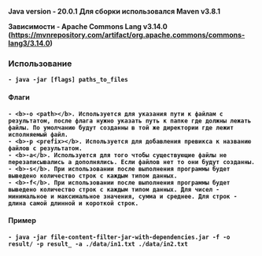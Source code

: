<b>Java version - 20.0.1</b>
<b>Для сборки использовался Maven v3.8.1</b>

<b>Зависимости
    - Apache Commons Lang v3.14.0 (https://mvnrepository.com/artifact/org.apache.commons/commons-lang3/3.14.0)

### Использование
    - java -jar [flags] paths_to_files
#### Флаги
    - <b>-o <path></b>. Используется для указания пути к файлам с результатом, после флага нужно указать путь к папке где должны лежать файлы. По умолчанию будут созданны в той же директории где лежит исполняемый файл. 
    - <b>-p <prefix></b>. Используется для добавления превикса к названию файлов с результатом.
    - <b>-a</b>. Используется для того чтобы существующие файлы не перезаписывались а дополнялись. Если файлов нет то они будут созданны.
    - <b>-s</b>. При использовании после выполнения программы будет выведено количество строк с каждым типом данных.
    - <b>-f</b>. При использовании после выполнения программы будет выведено количество строк с каждым типом данных. Для чисел - минимальное и максимальное значения, сумма и среднее. Для строк - длина самой длинной и короткой строк.

#### Пример
    - java -jar file-content-filter-jar-with-dependencies.jar -f -o result/ -p result_ -a ./data/in1.txt ./data/in2.txt
